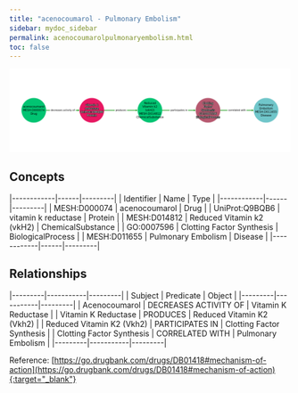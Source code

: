 ```yaml
---
title: "acenocoumarol - Pulmonary Embolism"
sidebar: mydoc_sidebar
permalink: acenocoumarolpulmonaryembolism.html
toc: false 
---
```


![Path Visualization](/images/acenocoumarolpulmonaryembolism.png)

## Concepts

|------------|------|---------|
| Identifier | Name | Type    |
|------------|------|---------|
| MESH:D000074 | acenocoumarol | Drug |
| UniProt:Q9BQB6 | vitamin k reductase | Protein |
| MESH:D014812 | Reduced Vitamin k2 (vkH2) | ChemicalSubstance |
| GO:0007596 | Clotting Factor Synthesis | BiologicalProcess |
| MESH:D011655 | Pulmonary Embolism | Disease |
|------------|------|---------|

## Relationships

|---------|-----------|---------|
| Subject | Predicate | Object  |
|---------|-----------|---------|
| Acenocoumarol | DECREASES ACTIVITY OF | Vitamin K Reductase |
| Vitamin K Reductase | PRODUCES | Reduced Vitamin K2 (Vkh2) |
| Reduced Vitamin K2 (Vkh2) | PARTICIPATES IN | Clotting Factor Synthesis |
| Clotting Factor Synthesis | CORRELATED WITH | Pulmonary Embolism |
|---------|-----------|---------|

Reference: [https://go.drugbank.com/drugs/DB01418#mechanism-of-action](https://go.drugbank.com/drugs/DB01418#mechanism-of-action){:target="_blank"}